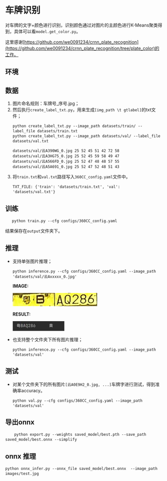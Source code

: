# 车牌识别
对车牌的文字+颜色进行识别，识别颜色通过对图片的主颜色进行K-Means聚类得到，具体可以看`model.get_color.py`。

这里感谢[https://github.com/we0091234/crnn_plate_recognition](https://github.com/we0091234/crnn_plate_recognition/tree/plate_color)的工作。



## 环境



## 数据
1. 图片命名规则：车牌号_序号.jpg；
2. 然后执行`create_label_txt.py`，用来生成`[img_path \t gtlabel]`的txt文件；
   ```
   python create_label_txt.py --image_path datasets/train/ --label_file datasets/train.txt
   python create_label_txt.py --image_path datasets/val/ --label_file datasets/val.txt
   ```
   ```
   datasets/val/云A390WG_0.jpg 25 52 45 51 42 72 58 
   datasets/val/云A3HG75_0.jpg 25 52 45 59 58 49 47 
   datasets/val/云A566FD_0.jpg 25 52 47 48 48 57 55 
   datasets/val/云A5A691_0.jpg 25 52 47 52 48 51 43
   ```
3. 将`train.txt`和`val.txt`路径写入`360CC_config.yaml`文件中。
   ```
   TXT_FILE: {'train': 'datasets/train.txt', 'val': 'datasets/val.txt'}
   ```


## 训练

```
   python train.py --cfg configs/360CC_config.yaml
```
结果保存在`output`文件夹下。


## 推理
- 支持单张图片推理；
   ```
   python inference.py --cfg configs/360CC_config.yaml --image_path 'datasets/val/云Axxxxx_0.jpg'
   ```
  
    **IMAGE:** 

    ![Image](test_images/1.jpg)

    **RESULT:** 

    ![Image](test_images/1res.jpg)

- 也支持整个文件夹下所有图片推理；
   ```
   python inference.py --cfg configs/360CC_config.yaml --image_path 'datasets/val'
   ```


## 测试
- 对某个文件夹下的所有图片`[云A0E9H2_0.jpg, ...]`车牌字进行测试，得到准确率accuracy。
   ```
  python val.py --cfg configs/360CC_config.yaml --image_path 'datasets/val'
  ```

## 导出onnx

```
    python export.py --weights saved_model/best.pth --save_path saved_model/best.onnx --simplify
```

## onnx 推理

```
python onnx_infer.py --onnx_file saved_model/best.onnx  --image_path images/test.jpg
```


